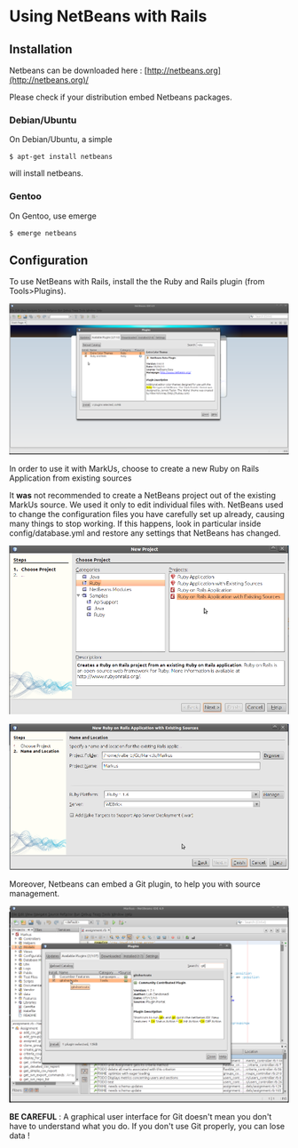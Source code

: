Using NetBeans with Rails
=========================

Installation
------------

Netbeans can be downloaded here : [http://netbeans.org](http://netbeans.org)/

Please check if your distribution embed Netbeans packages.

### Debian/Ubuntu

On Debian/Ubuntu, a simple

    $ apt-get install netbeans

will install netbeans.

### Gentoo

On Gentoo, use emerge

    $ emerge netbeans

Configuration
-------------

To use NetBeans with Rails, install the the Ruby and Rails plugin (from Tools\>Plugins).

![Project](images/Netbeans_Plugins.png "Please first install Ruby on Rails plugins for Netbeans")

In order to use it with MarkUs, choose to create a new Ruby on Rails Application from existing sources

It **was** not recommended to create a NetBeans project out of the existing MarkUs source. We used it only to edit individual files with. NetBeans used to change the configuration files you have carefully set up already, causing many things to stop working. If this happens, look in particular inside config/database.yml and restore any settings that NetBeans has changed.

![Project](images/Netbeans_Project.png "New project with existing sources")

![Project](images/Netbeans_Project2.png "You can use a différent Ruby Plateform if you wish to")

Moreover, Netbeans can embed a Git plugin, to help you with source management.

![Project](images/Netbeans_Git.png "Netbeans and Git")

**BE CAREFUL** : A graphical user interface for Git doesn't mean you don't have to understand what you do. If you don't use Git properly, you can lose data !
